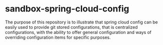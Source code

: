 # sandbox-spring-cloud-config

The purpose of this repository is to illustrate that spring cloud config can be easily used to provide git stored configurations, that is centralized configurations, with the ability to offer general configuration and ways of overriding configuration items for specific purposes.
